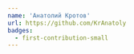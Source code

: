 ```yaml
---
name: 'Анатолий Кротов'
url: https://github.com/KrAnatoly
badges:
  - first-contribution-small
---
```

